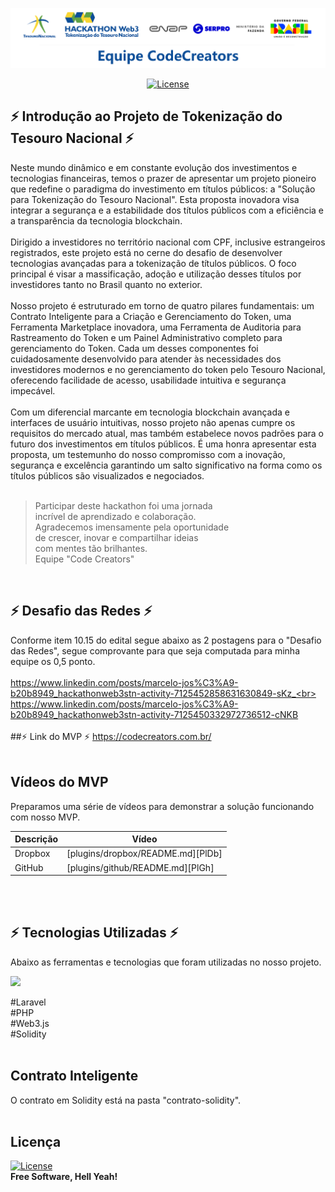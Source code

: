 <p align="center"><a href="https://laravel.com" target="_blank"><img src="https://github.com/mjdos/tesouro_direto/blob/main/public/assets/imagens/topo_home.png" width="800" alt="CodeCreators"></a></p>

<p align="center">
<a href="https://packagist.org/packages/laravel/framework"><img src="https://img.shields.io/packagist/l/laravel/framework" alt="License"></a>
</p>


## ⚡ Introdução ao Projeto de Tokenização do Tesouro Nacional ⚡

Neste mundo dinâmico e em constante evolução dos investimentos e tecnologias financeiras, temos o prazer de apresentar um projeto pioneiro que redefine o paradigma do investimento em títulos públicos: a "Solução para Tokenização do Tesouro Nacional". Esta proposta inovadora visa integrar a segurança e a estabilidade dos títulos públicos com a eficiência e a transparência da tecnologia blockchain.
<br><br>
Dirigido a investidores no território nacional com CPF, inclusive estrangeiros registrados, este projeto está no cerne do desafio de desenvolver tecnologias avançadas para a tokenização de títulos públicos. O foco principal é visar a massificação, adoção e utilização desses títulos por investidores tanto no Brasil quanto no exterior.
<br><br>
Nosso projeto é estruturado em torno de quatro pilares fundamentais: um Contrato Inteligente para a Criação e Gerenciamento do Token, uma Ferramenta Marketplace inovadora, uma Ferramenta de Auditoria para Rastreamento do Token e um Painel Administrativo completo para gerenciamento do Token. Cada um desses componentes foi cuidadosamente desenvolvido para atender às necessidades dos investidores modernos e no gerenciamento do token pelo Tesouro Nacional, oferecendo facilidade de acesso, usabilidade intuitiva e segurança impecável.
<br><br>
Com um diferencial marcante em tecnologia blockchain avançada e interfaces de usuário intuitivas, nosso projeto não apenas cumpre os requisitos do mercado atual, mas também estabelece novos padrões para o futuro dos investimentos em títulos públicos. É uma honra apresentar esta proposta, um testemunho do nosso compromisso com a inovação, segurança e excelência garantindo um salto significativo na forma como os títulos públicos são visualizados e negociados.
<br><br>

> Participar deste hackathon foi uma jornada<br>
> incrível de aprendizado e colaboração.<br>
> Agradecemos imensamente pela oportunidade<br>
> de crescer, inovar e compartilhar ideias<br>
> com mentes tão brilhantes.<br>
> Equipe "Code Creators"
<br>

## ⚡ Desafio das Redes ⚡

Conforme item  10.15 do edital segue abaixo as 2 postagens para o "Desafio das Redes", segue comprovante para que seja computada para minha equipe os 0,5 ponto.
<br><br>
https://www.linkedin.com/posts/marcelo-jos%C3%A9-b20b8949_hackathonweb3stn-activity-7125452858631630849-sKz_<br>
https://www.linkedin.com/posts/marcelo-jos%C3%A9-b20b8949_hackathonweb3stn-activity-7125450332972736512-cNKB
<br><br>
##⚡ Link do MVP ⚡
https://codecreators.com.br/
<br><br>
## Vídeos do MVP

Preparamos uma série de vídeos para demonstrar a solução funcionando com nosso MVP.

| Descrição | Vídeo |
| ------ | ------ |
| Dropbox | [plugins/dropbox/README.md][PlDb] |
| GitHub | [plugins/github/README.md][PlGh] |

<br><br>
## ⚡ Tecnologias Utilizadas ⚡

Abaixo as ferramentas e tecnologias que foram utilizadas no nosso projeto.

<p align="left">
  <a href="https://skillicons.dev">
    <img src="https://skillicons.dev/icons?i=git,github,php,laravel,vscode,linux,nodejs,js,html,jquery" />
  </a>
</p>


#Laravel <br>
#PHP<br>
#Web3.js <br>
#Solidity <br>
<br>

## Contrato Inteligente
O contrato em Solidity está na pasta "contrato-solidity".
<br><br>
## Licença

<a href="https://packagist.org/packages/laravel/framework"><img src="https://img.shields.io/packagist/l/laravel/framework" alt="License"></a><br>
**Free Software, Hell Yeah!**
